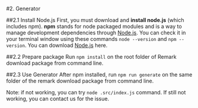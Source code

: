 #2. Generator

##2.1 Install Node.js
First, you must download and **install node.js** (which includes npm). **npm** stands for node packaged modules and is a way to manage development dependencies through [Node.js](http://nodejs.org/download/). You can check it in your terminal window using these commands ```node --version``` and ```npm --version```. You can download [Node.js](http://nodejs.org/download/) here.

##2.2 Prepare package
Run ```npm install``` on the root folder of Remark download package from command line.

##2.3 Use Generator
After npm installed, run ```npm run generate``` on the same folder of the remark download package from command line.

Note: if not working, you can try ```node .src/index.js``` command. If still not working, you can contact us for the issue.
